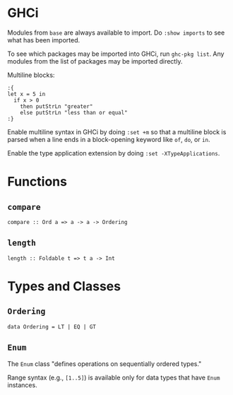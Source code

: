 # GHCi

Modules from `base` are always available to import.
Do `:show imports` to see what has been imported.

To see which packages may be imported into GHCi, run `ghc-pkg list`. Any modules from the list of packages may be
imported directly.

Multiline blocks:
```
:{
let x = 5 in
  if x > 0
    then putStrLn "greater"
    else putStrLn "less than or equal"
:}
```

Enable multiline syntax in GHCi by doing `:set +m` so that a multiline block is parsed when a line ends
in a block-opening keyword like `of`, `do`, or `in`.

Enable the type application extension by doing `:set -XTypeApplications`.

# Functions

## `compare`
`compare :: Ord a => a -> a -> Ordering`

## `length`
`length :: Foldable t => t a -> Int`

# Types and Classes

## `Ordering`
`data Ordering = LT | EQ | GT`

## `Enum`
The `Enum` class "defines operations on sequentially ordered types."

Range syntax (e.g., `[1..5]`) is available only for data types that have `Enum` instances.